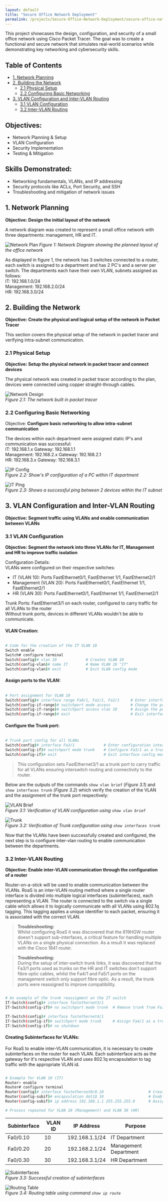 ```yaml
---
layout: default
title: "Secure Office Network Deployment"
permalink: /projects/Secure-Office-Network-Deployment/secure-office-network-deployment
---
```


This project showcases the design, configuration, and security of a small office network using Cisco Packet Tracer. The goal was to create a functional and secure network that simulates real-world scenarios while demonstrating key networking and cybersecurity skills.

## Table of Contents
- [1. Network Planning](#1-network-planning)
- [2. Building the Network](#2-building-the-network)
  - [2.1 Physical Setup](#21-physical-setup)
  - [2.2 Configuring Basic Networking](#22-configuring-basic-networking)
- [3. VLAN Configuration and Inter-VLAN Routing](#3-vlan-configuration-and-inter-vlan-routing)
  - [3.1 VLAN Configuration](#31-vlan-configuration)
  - [3.2 Inter-VLAN Routing](#32-inter-vlan-routing)

## Objectives:
- Network Planning & Setup
- VLAN Configuration
- Security Implementation
- Testing & Mitigation

## Skills Demonstrated:
- Networking fundamentals, VLANs, and IP addressing
- Security protocols like ACLs, Port Security, and SSH
- Troubleshooting and mitigation of network issues

## 1. Network Planning

**Objective: Design the initial layout of the network**

A network diagram was created to represent a small office network with three departments: management, HR and IT.

![Network Plan](/assets/images/network-plan.png)
*Figure 1: Network Diagram showing the planned layout of the office network*

As displayed in figure 1, the network has 3 switches connected to a router, each switch is assigned to a department and has 2 PC's and a server per switch. The departments each have their own VLAN, subnets assigned as follows:  
IT: 192.168.1.0/24  
Management: 192.168.2.0/24  
HR: 192.168.3.0/24

## 2. Building the Network

**Objective: Create the physical and logical setup of the network in Packet Tracer**

This section covers the physical setup of the network in packet tracer and verifying intra-subnet communication.

### 2.1 Physical Setup

**Objective: Setup the physical network in packet tracer and connect devices**

The physical network was created in packet tracer according to the plan, devices were connected using copper straight-through cables.

![Network Design](/assets/images/network-design.png)<br>
*Figure 2.1: The network built in packet tracer*

### 2.2 Configuring Basic Networking

Objective: **Configure basic networking to allow intra-subnet communication**

The devices within each department were assigned static IP's and communication was successful:  
IT: 192.168.1.x  Gateway: 192.168.1.1  
Management: 192.168.2.x  Gateway: 192.168.2.1  
HR: 192.168.3.x  Gateway: 192.168.3.1  

![IP Config](/assets/images/IP-config.png)<br>
*Figure 2.2: Show's IP configuration of a PC within IT department*

![IT Ping](/assets/images/IT-ping.png)<br>
*Figure 2.3: Shows a successful ping between 2 devices within the IT subnet*

## 3. VLAN Configuration and Inter-VLAN Routing
 
**Objective: Segment traffic using VLANs and enable communication between VLANs**

### 3.1 VLAN Configuration

**Objective: Segment the network into three VLANs for IT, Management and HR to improve traffic isolation**

Configuration Details:  
VLANs were configured on their respective switches:
- IT (VLAN 10): Ports FastEthernet0/1, FastEthernet 1/1, FastEthernet2/1  
- Management (VLAN 20): Ports FastEthernet0/1, FastEthernet 1/1, FastEthernet2/1  
- HR (VLAN 30): Ports FastEthernet0/1, FastEthernet 1/1, FastEthernet2/1  

Trunk Ports: FastEthernet3/1 on each router, configured to carry traffic for all VLANs to the router  
Without trunk ports, devices in different VLANs wouldn't be able to communicate.

#### VLAN Creation:

```bash

# Code for the creation of the IT VLAN 10
Switch enable
Switch# configure terminal
Switch(config)# vlan 10             # Creates VLAN 10
Switch(config-vlan)# name IT        # Name VLAN 10 "IT"
Switch(config-vlan)# exit           # Exit VLAN config mode

```

#### Assign ports to the VLAN:

```bash

# Port assignment for VLAN 10
Switch(config)# interface range Fa0/1, Fa1/1, Fa2/1     # Enter interface config mode for the 3 ports
Switch(config-if-range)# switchport mode access         # Change the port mode to access
Switch(config-if-range)# switchport access vlan 10      # Assign the ports to VLAN 10  
Switch(config-if-range)# exit                           # Exit interface config

```

#### Configure the Trunk port:

```bash

# Trunk port config for all VLANs
Switch(config)# interface Fa3/1             # Enter configuration interface for port Fa3/1
Switch(config-if)# switchport mode trunk    # Configure Fa3/1 as a trunk
Switch(config-if)# exit                     # Exit interface config mode

```  

> This configuration sets FastEthernet3/1 as a trunk port to carry traffic for all VLANs ensuring interswitch routing and connectivity to the router.


Below are the outputs of the commands `show vlan brief` (*Figure 3.1*) and `show interfaces trunk` (*Figure 3.2*) which verify the creation of the VLAN and the assignment of the trunk port respectively:

![VLAN Brief](/assets/images/VLAN-brief.png)<br>
*Figure 3.1: Verification of VLAN configuration using `show vlan brief`*

![Trunk](/assets/images/trunk.png)<br>
*Figure 3.2: Verification of Trunk configuration using `show interfaces trunk`*

Now that the VLANs have been successfully created and configured, the next step is to configure inter-vlan routing to enable communication between the departments.

### 3.2 Inter-VLAN Routing

**Objective: Enable inter-VLAN communication through the configuration of a router**

Router-on-a-stick will be used to enable communication between the VLANs. RoaS is an inter-VLAN routing method where a single router interface is divided into multiple logical interfaces (subinterfaces), each representing a VLAN. The router is connected to the switch via a single cable which allows it to logically communicate with all VLANs using 802.1q tagging. This tagging applies a unique identifier to each packet, ensuring it is associated with the correct VLAN.

> **Troubleshooting:**  
Whilst configuring RoaS it was discovered that the 819HGW router doesn't support sub-interfaces, a critical feature for handling multiple VLANs on a single physical connection. As a result it was replaced with the Cisco 1841 router.

> **Troubleshooting:**  
During the setup of inter-switch trunk links, it was discovered that the Fa3/1 ports used as trunks on the HR and IT switches don't support fibre optic cables, whilst the Fa4/1 and Fa5/1 ports on the management switch only support fibre optic. As a result, the trunk ports were reassigned to improve compatibility.

```bash

# An example of the trunk reassigment on the IT switch
IT-Switch(config)# interface fastethernet3/1
IT-Switch(config-if)# no switchport mode trunk  # Remove trunk from Fa3/1

IT-Switch(config)# interface fastethernet4/1
IT-Switch(config-if)# switchport mode trunk     # Assign Fa4/1 as a trunk
IT-Switch(config-if)# no shutdown

```

#### Creating Subinterfaces for VLANs:

For RoaS to enable inter-VLAN communication, it is necessary to create subinterfaces on the router for each VLAN. Each subinterface acts as the gateway for it's respective VLAN and uses 802.1q encapsulation to tag traffic with the appropriate VLAN id.

```bash

# Example for VLAN 10 (IT)
Router> enable
Router# configure terminal
Router(config)# interface fastethernet0/0.10                    # Create a subinterface for VLAN 10 on the router's Fa0/0 interface
Router(config-subif)# encapsulation dot1Q 10                    # Enable 802.1q tagging for VLAN 10
Router(config-subif)# ip address 192.168.1.1 255.255.255.0      # Assign the default gateway ip address for VLAN 10

# Process repeated for VLAN 20 (Management) and VLAN 30 (HR)

```

<table>
  <thead>
    <tr>
      <th>Subinterface</th>
      <th>VLAN ID</th>
      <th>IP Address</th>
      <th>Purpose</th>
    </tr>
  </thead>
  <tbody>
    <tr>
      <td>Fa0/0.10</td>
      <td>10</td>
      <td>192.168.1.1/24</td>
      <td>IT Department</td>
    </tr>
    <tr>
      <td>Fa0/0.20</td>
      <td>20</td>
      <td>192.168.2.1/24</td>
      <td>Management Department</td>
    </tr>
    <tr>
      <td>Fa0/0.30</td>
      <td>30</td>
      <td>192.168.3.1/24</td>
      <td>HR Department</td>
    </tr>
  </tbody>
</table>

![Subinterfaces](/assets/images/subinterfaces.png)<br>
*Figure 3.3: Successful creation of subinterfaces*


![Routing Table](/assets/images/IP-route.png)<br>
*Figure 3.4: Routing table using command `show ip route`*